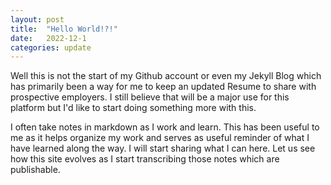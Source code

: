 ```yaml
---
layout: post
title:  "Hello World!?!"
date:   2022-12-1
categories: update
---
```


Well this is not the start of my Github account or even my Jekyll Blog which has primarily been a way for me to keep an updated Resume to share with prospective employers.  I still believe that will be a major use for this platform but I'd like to start doing something more with this.

I often take notes in markdown as I work and learn.  This has been useful to me as it helps organize my work and serves as useful reminder of what I have learned along the way.  I will start sharing what I can here. Let us see how this site evolves as I start transcribing those notes which are publishable.